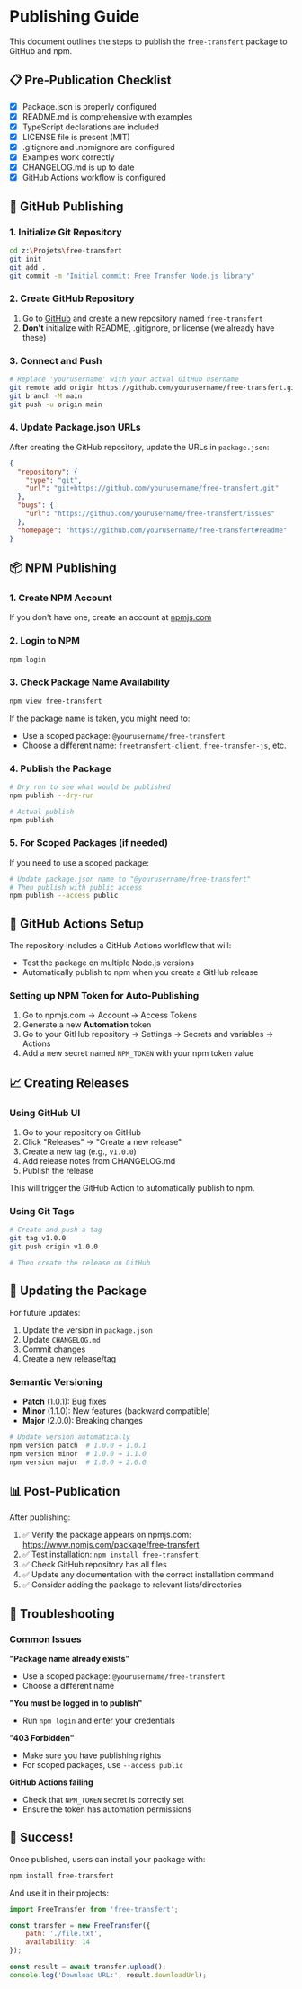 # Publishing Guide

This document outlines the steps to publish the `free-transfert` package to GitHub and npm.

## 📋 Pre-Publication Checklist

- [x] Package.json is properly configured
- [x] README.md is comprehensive with examples
- [x] TypeScript declarations are included
- [x] LICENSE file is present (MIT)
- [x] .gitignore and .npmignore are configured
- [x] Examples work correctly
- [x] CHANGELOG.md is up to date
- [x] GitHub Actions workflow is configured

## 🐙 GitHub Publishing

### 1. Initialize Git Repository

```bash
cd z:\Projets\free-transfert
git init
git add .
git commit -m "Initial commit: Free Transfer Node.js library"
```

### 2. Create GitHub Repository

1. Go to [GitHub](https://github.com) and create a new repository named `free-transfert`
2. **Don't** initialize with README, .gitignore, or license (we already have these)

### 3. Connect and Push

```bash
# Replace 'yourusername' with your actual GitHub username
git remote add origin https://github.com/yourusername/free-transfert.git
git branch -M main
git push -u origin main
```

### 4. Update Package.json URLs

After creating the GitHub repository, update the URLs in `package.json`:

```json
{
  "repository": {
    "type": "git",
    "url": "git+https://github.com/yourusername/free-transfert.git"
  },
  "bugs": {
    "url": "https://github.com/yourusername/free-transfert/issues"
  },
  "homepage": "https://github.com/yourusername/free-transfert#readme"
}
```

## 📦 NPM Publishing

### 1. Create NPM Account

If you don't have one, create an account at [npmjs.com](https://www.npmjs.com/)

### 2. Login to NPM

```bash
npm login
```

### 3. Check Package Name Availability

```bash
npm view free-transfert
```

If the package name is taken, you might need to:
- Use a scoped package: `@yourusername/free-transfert`
- Choose a different name: `freetransfert-client`, `free-transfer-js`, etc.

### 4. Publish the Package

```bash
# Dry run to see what would be published
npm publish --dry-run

# Actual publish
npm publish
```

### 5. For Scoped Packages (if needed)

If you need to use a scoped package:

```bash
# Update package.json name to "@yourusername/free-transfert"
# Then publish with public access
npm publish --access public
```

## 🚀 GitHub Actions Setup

The repository includes a GitHub Actions workflow that will:
- Test the package on multiple Node.js versions
- Automatically publish to npm when you create a GitHub release

### Setting up NPM Token for Auto-Publishing

1. Go to npmjs.com → Account → Access Tokens
2. Generate a new **Automation** token
3. Go to your GitHub repository → Settings → Secrets and variables → Actions
4. Add a new secret named `NPM_TOKEN` with your npm token value

## 📈 Creating Releases

### Using GitHub UI

1. Go to your repository on GitHub
2. Click "Releases" → "Create a new release"
3. Create a new tag (e.g., `v1.0.0`)
4. Add release notes from CHANGELOG.md
5. Publish the release

This will trigger the GitHub Action to automatically publish to npm.

### Using Git Tags

```bash
# Create and push a tag
git tag v1.0.0
git push origin v1.0.0

# Then create the release on GitHub
```

## 🔄 Updating the Package

For future updates:

1. Update the version in `package.json`
2. Update `CHANGELOG.md`
3. Commit changes
4. Create a new release/tag

### Semantic Versioning

- **Patch** (1.0.1): Bug fixes
- **Minor** (1.1.0): New features (backward compatible)
- **Major** (2.0.0): Breaking changes

```bash
# Update version automatically
npm version patch  # 1.0.0 → 1.0.1
npm version minor  # 1.0.0 → 1.1.0
npm version major  # 1.0.0 → 2.0.0
```

## 📊 Post-Publication

After publishing:

1. ✅ Verify the package appears on npmjs.com: https://www.npmjs.com/package/free-transfert
2. ✅ Test installation: `npm install free-transfert`
3. ✅ Check GitHub repository has all files
4. ✅ Update any documentation with the correct installation command
5. ✅ Consider adding the package to relevant lists/directories

## 🔧 Troubleshooting

### Common Issues

**"Package name already exists"**
- Use a scoped package: `@yourusername/free-transfert`
- Choose a different name

**"You must be logged in to publish"**
- Run `npm login` and enter your credentials

**"403 Forbidden"**
- Make sure you have publishing rights
- For scoped packages, use `--access public`

**GitHub Actions failing**
- Check that `NPM_TOKEN` secret is correctly set
- Ensure the token has automation permissions

## 🎉 Success!

Once published, users can install your package with:

```bash
npm install free-transfert
```

And use it in their projects:

```javascript
import FreeTransfer from 'free-transfert';

const transfer = new FreeTransfer({
    path: './file.txt',
    availability: 14
});

const result = await transfer.upload();
console.log('Download URL:', result.downloadUrl);
```
